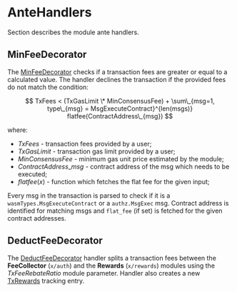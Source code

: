 <!--
order: 3
-->

# AnteHandlers

Section describes the module ante handlers.

## MinFeeDecorator

The [MinFeeDecorator](../ante/min_cons_fee.go#L19) checks if a transaction fees
are greater or equal to a calculated value. The handler declines the transaction
if the provided fees do not match the condition:

$$
TxFees < (TxGasLimit \* MinConsensusFee) + \sum\_{msg=1, type\_{msg} = MsgExecuteContract}^{len(msgs)} flatfee(ContractAddress\_{msg})
$$

where:

*   $TxFees$ - transaction fees provided by a user;
*   $TxGasLimit$ - transaction gas limit provided by a user;
*   $MinConsensusFee$ - minimum gas unit price estimated by the module;
*   $ContractAddress\_{msg}$ - contract address of the msg which needs to be
    executed;
*   $flatfee(x)$ - function which fetches the flat fee for the given input;

Every msg in the transaction is parsed to check if it is a
`wasmTypes.MsgExecuteContract` or a `authz.MsgExec` msg. Contract address is
identified for matching msgs and `flat_fee` (if set) is fetched for the given
contract addresses.

## DeductFeeDecorator

The [DeductFeeDecorator](../ante/fee_deduction.go#L29) handler splits a
transaction fees between the **FeeCollector** (`x/auth`) and the **Rewards**
(`x/rewards`) modules using the *TxFeeRebateRatio* module parameter. Handler
also creates a new [TxRewards](01_state.md#TxRewards) tracking entry.

